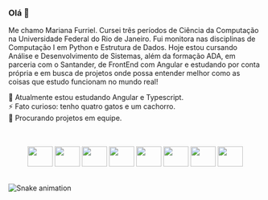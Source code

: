 ### Olá 👋
Me chamo Mariana Furriel.
Cursei três períodos de Ciência da Computação na Universidade Federal do Rio de Janeiro. Fui monitora nas disciplinas de Computação I em Python e Estrutura de Dados. Hoje estou cursando Análise e Desenvolvimento de Sistemas, além da formação ADA, em parceria com o Santander, de FrontEnd com Angular e estudando por conta própria e em busca de projetos onde possa entender melhor como as coisas que estudo funcionam no mundo real!
<!-- <div style="display:inline_block" align="">
  <img align="right" height="150" style="border-radius:50px;" src="http://38.media.tumblr.com/e548fd0ecb77e2a9c2712314fe7b902e/tumblr_ns1pf60Rmb1qk24apo1_1280.gif"> -->
 <!-- 🔭 Atualmente trabalhando num pequeno projeto do jogo MasterMind em C. <br> -->
  🌱 Atualmente estou estudando Angular e Typescript.<br>
  ⚡ Fato curioso: tenho quatro gatos e um cachorro.<br>
  🤔 Procurando projetos em equipe.
</div>

<div style="display:inline_block" align="center"><br><br>
  <img height="40" width="50"  src="https://cdn.jsdelivr.net/gh/devicons/devicon/icons/css3/css3-original.svg" />
  <img height="40" width="50"  src="https://cdn.jsdelivr.net/gh/devicons/devicon/icons/html5/html5-original.svg" />
  <img height="40" width="50" src="https://cdn.jsdelivr.net/gh/devicons/devicon/icons/javascript/javascript-original.svg" />
  <img height="40" width="50" src="https://cdn.jsdelivr.net/gh/devicons/devicon/icons/bootstrap/bootstrap-original-wordmark.svg" />
  <img height="40" width="50" src="https://cdn.jsdelivr.net/gh/devicons/devicon/icons/c/c-original.svg"/>
  <img height="40" width="50" src="https://cdn.jsdelivr.net/gh/devicons/devicon/icons/python/python-original-wordmark.svg" />
  <img height="40" width="50" src="https://cdn.jsdelivr.net/gh/devicons/devicon/icons/java/java-original-wordmark.svg" />
  <img height="40" width="50" src="https://cdn.jsdelivr.net/gh/devicons/devicon/icons/git/git-original.svg" />
          
  <!--
  <img height="40" width="50"  src="https://cdn.jsdelivr.net/gh/devicons/devicon/icons/mysql/mysql-original-wordmark.svg" />
  <img height="40" width="50"  src="https://cdn.jsdelivr.net/gh/devicons/devicon/icons/php/php-original.svg" />-->
          

          
</div><br>
<!-- [![GitHub Streak](https://streak-stats.demolab.com?user=marianafurriel&theme=monokai&locale=pt_BR)](https://git.io/streak-stats) -->
<!--<div>
  <a href="https://github.com/MarianaFurriel">
  <img height="160em" src="https://github-readme-stats.vercel.app/api?username=MarianaFurriel&show_icons=true&theme=shades-of-purple&include_all_commits=true&count_private=true"/>
  <img height="160em" src="https://github-readme-stats.vercel.app/api/top-langs/?username=MarianaFurriel&layout=compact&langs_count=7&theme=shades-of-purple"/>
    </div>-->
  
  ![Snake animation](https://github.com/MarianaFurriel/MarianaFurriel/blob/output/github-contribution-grid-snake.svg)
